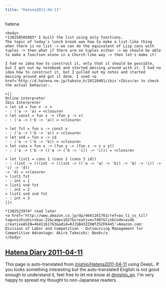 ```yaml
---
title: "Hatena2011-04-11"
---
```


hatena

```
<body>
*130250505085* I built the list using only functions.
The topic of today's lunch break was how to make a list-like thing when there is no list -> we can do the equivalent of Lisp cons with tuples -> then what if there are no tuples either -> we should be able to make a function alone in a Church-like way -> then let's make it!

I had no idea how to construct it, only that it should be possible, but I got out my notebook and started messing around with it. I had no idea how to construct it, but I pulled out my notes and started messing around and got it done. I used <a href='http://d.hatena.ne.jp/takuto_h/20110401/ibis'>Ibis</a> to check the actual behavior:.

>||
Online interpreter
Ibis Interpreter
> let id = fun x -> x
- : ('a -> 'a) = <closure>
> let const = fun x -> (fun y -> x)
- : ('a -> ('b -> 'a)) = <closure>

> let fst = fun x -> const x
- : ('a -> ('b -> 'a)) = <closure>
> let snd = fun x -> id
- : ('a -> ('b -> 'b)) = <closure>
> let cons = fun x -> (fun y -> (fun z -> z x y))
- : ('a -> ('b -> (('a -> ('b -> 'c)) -> 'c))) = <closure>

> let list1 = cons 1 (cons 2 (cons 3 id))
- : ((int -> (((int -> (((int -> (('a -> 'a) -> 'b)) -> 'b) -> 'c)) -> 'c) -> 'd))
-> 'd) = <closure>
> list1 fst
- : int = 1
> list1 snd fst
- : int = 2
> list1 snd snd fst
- : int = 3
||<

*1302523974* read later
<a href='http://www.amazon.co.jp/dp/4641161763/ref=as_li_ss_til?tag=nishiohirokaz-22&camp=1027&creative=7407&linkCode=as4& creativeASIN=4641161763&adid=0JJSB43ZZXWTZ5ZFK445'>Amazon.com: Division of Labor and Competition - Outsourcing Management for Competitive Advantage: Akira Takeishi: Book</a
</body>
```


[Hatena Diary 2011-04-11](https://nishiohirokazu.hatenadiary.org/archive/2011/04/11)
---
This page is auto-translated from [/nishio/Hatena2011-04-11](https://scrapbox.io/nishio/Hatena2011-04-11) using DeepL. If you looks something interesting but the auto-translated English is not good enough to understand it, feel free to let me know at [@nishio_en](https://twitter.com/nishio_en). I'm very happy to spread my thought to non-Japanese readers.